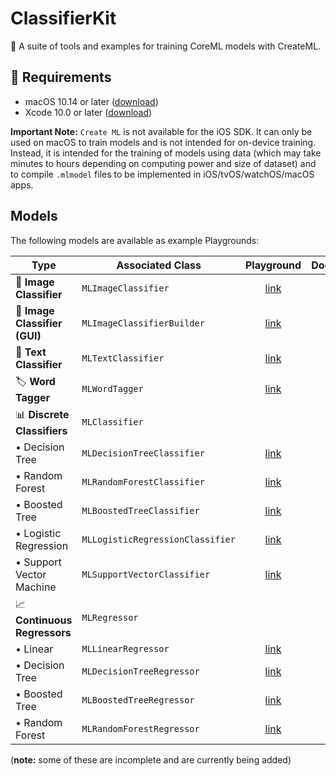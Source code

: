 # ClassifierKit
🤖 A suite of tools and examples for training CoreML models with CreateML.

## 📄 Requirements
* macOS 10.14 or later ([download](https://developer.apple.com/download/))
* Xcode 10.0 or later ([download](https://developer.apple.com/download/))

**Important Note:** `Create ML` is not available for the iOS SDK. It can only be used on macOS to train models and is not intended for on-device training. Instead, it is intended for the training of models using data (which may take minutes to hours depending on computing power and size of dataset) and to compile `.mlmodel` files to be implemented in iOS/tvOS/watchOS/macOS apps.

## Models
The following models are available as example Playgrounds:

| Type | Associated Class | Playground | Documentation |
| --- | --- | :---:| :---: |
| 🌅 **Image Classifier** | `MLImageClassifier` | [link]() | [link](https://developer.apple.com/documentation/create_ml/mlimageclassifier) |
| 🌅 **Image Classifier (GUI)** | `MLImageClassifierBuilder` | [link]() | [link](https://developer.apple.com/documentation/create_ml/mlimageclassifierbuilder) |
| 📄 **Text Classifier** | `MLTextClassifier` | [link]() | [link](https://developer.apple.com/documentation/create_ml/mltextclassifier) |
| 🏷️ **Word Tagger** | `MLWordTagger` | [link]() | [link](https://developer.apple.com/documentation/create_ml/mlwordtagger) |
| 📊 **Discrete Classifiers** | `MLClassifier` |
| • Decision Tree | `MLDecisionTreeClassifier` | [link]() | [link](https://developer.apple.com/documentation/create_ml/mldecisiontreeclassifier) |
| • Random Forest | `MLRandomForestClassifier` | [link]() | [link](https://developer.apple.com/documentation/create_ml/mlrandomforestclassifier) |
| • Boosted Tree | `MLBoostedTreeClassifier` | [link]() | [link](https://developer.apple.com/documentation/create_ml/mlboostedtreeclassifier) |
| • Logistic Regression | `MLLogisticRegressionClassifier` | [link]() | [link](https://developer.apple.com/documentation/create_ml/mllogisticregressionclassifier) |
| • Support Vector Machine | `MLSupportVectorClassifier` | [link]() | [link](https://developer.apple.com/documentation/create_ml/mlsupportvectorclassifier) |
| 📈 **Continuous Regressors** | `MLRegressor` |
| • Linear | `MLLinearRegressor` | [link]() | [link](https://developer.apple.com/documentation/create_ml/mllinearregressor) |
| • Decision Tree | `MLDecisionTreeRegressor` | [link]() | [link](https://developer.apple.com/documentation/create_ml/mldecisiontreeregressor) |
| • Boosted Tree | `MLBoostedTreeRegressor` | [link]() | [link](https://developer.apple.com/documentation/create_ml/mlboostedtreeregressor) |
| • Random Forest | `MLRandomForestRegressor` | [link]() | [link](https://developer.apple.com/documentation/create_ml/mlrandomforestregressor) |



(**note:** some of these are incomplete and are currently being added)
